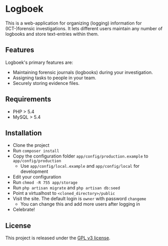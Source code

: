 # Logboek

This is a web-application for organizing (logging) information for (ICT-)forensic investigations. It lets different users maintain any number of logbooks and store text-entries within them.

## Features

Logboek's primary features are:

* Maintaining forensic journals (logbooks) during your investigation.
* Assigning tasks to people in your team.
* Securely storing evidence files.

## Requirements

* PHP > 5.4
* MySQL > 5.4

## Installation

* Clone the project
* Run `composer install`
* Copy the configuration folder `app/config/production.example` to `app/config/production`
  * Use `app/config/local.example` and `app/config/local` for development
* Edit your configuration
* Run `chmod -R 755 app/storage`
* Run `php artisan migrate` and `php artisan db:seed`
* Point a virtualhost to `<cloned_directory>/public`
* Visit the site. The default login is `owner` with password `changeme`
  * You can change this and add more users after logging in
* Celebrate!

## License

This project is released under the [GPL v3 license](https://github.com/mbernson/logboek/blob/master/LICENSE.txt).
